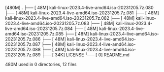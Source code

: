 [480M]  .
├── [ 48M]  kali-linux-2023.4-live-amd64.iso-20231205.7z.080
├── [ 48M]  kali-linux-2023.4-live-amd64.iso-20231205.7z.081
├── [ 48M]  kali-linux-2023.4-live-amd64.iso-20231205.7z.082
├── [ 48M]  kali-linux-2023.4-live-amd64.iso-20231205.7z.083
├── [ 48M]  kali-linux-2023.4-live-amd64.iso-20231205.7z.084
├── [ 48M]  kali-linux-2023.4-live-amd64.iso-20231205.7z.085
├── [ 48M]  kali-linux-2023.4-live-amd64.iso-20231205.7z.086
├── [ 48M]  kali-linux-2023.4-live-amd64.iso-20231205.7z.087
├── [ 48M]  kali-linux-2023.4-live-amd64.iso-20231205.7z.088
├── [ 48M]  kali-linux-2023.4-live-amd64.iso-20231205.7z.089
├── [ 34K]  LICENSE
└── [   0]  README.md

 480M used in 0 directories, 12 files
